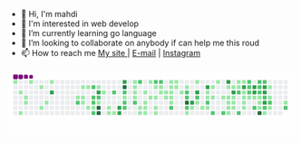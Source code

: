 - 👋 Hi, I'm mahdi
- 👀 I'm interested in web develop
- 🌱 I’m currently learning go language
- 💞️ I’m looking to collaborate on anybody if can help me this roud
- 📫 How to reach me <a href="http://dvgroups.ca/"> My site </a> | <a href="mailto:info@dvgroups.ca">E-mail</a> | <a href="https://www.instagram.com/mahdiebrahimi_official/"> Instagram </a>
<!---
dev-ir/dev-ir is a ✨ special ✨ repository because its `README.md` (this file) appears on your GitHub profile.
You can click the Preview link to take a look at your changes.
--->
<a href=''>
  <img src='https://raw.githubusercontent.com/Platane/snk/output/github-contribution-grid-snake.gif'>
</a>
